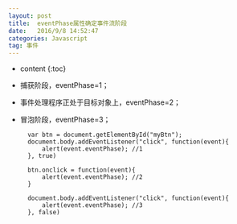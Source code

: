 ```yaml
---
layout: post
title:  eventPhase属性确定事件流阶段
date:   2016/9/8 14:52:47  
categories: Javascript
tag: 事件
---
```


* content
{:toc}


* 捕获阶段，eventPhase=1；
* 事件处理程序正处于目标对象上，eventPhase=2；
* 冒泡阶段，eventPhase=3；


		var btn = document.getElementById("myBtn");
		document.body.addEventListener("click", function(event){
		    alert(event.eventPhase); //1
		}, true)
		
		btn.onclick = function(event){
		    alert(event.eventPhase); //2
		}
		
		document.body.addEventListener("click", function(event){
		    alert(event.eventPhase); //3
		}, false)

